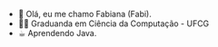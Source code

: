 - 👋 Olá, eu me chamo Fabiana (Fabi).
- 👩‍💻 Graduanda em Ciência da Computação - UFCG
- ☕︎ Aprendendo Java.
